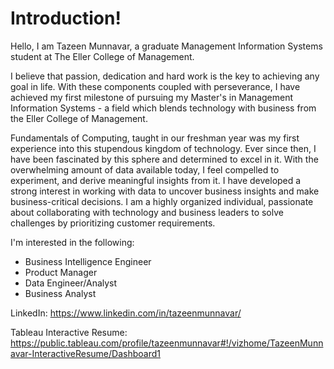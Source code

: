 # Introduction!

Hello, I am Tazeen Munnavar, a graduate Management Information Systems student at The Eller College of Management.

I believe that passion, dedication and hard work is the key to achieving any goal in life. With these components coupled with perseverance, I have achieved my first milestone of pursuing my Master's in Management Information Systems - a field which blends technology with business from the Eller College of Management.

Fundamentals of Computing, taught in our freshman year was my first experience into this stupendous kingdom of technology. Ever since then, I have been fascinated by this sphere and determined to excel in it. With the overwhelming amount of data available today, I feel compelled to experiment, and derive meaningful insights from it. I have developed a strong interest in working with data to uncover business insights and make business-critical decisions. I am a highly organized individual, passionate about collaborating with technology and business leaders to solve challenges by prioritizing customer requirements. 

I'm interested in the following:
- Business Intelligence Engineer
- Product Manager
- Data Engineer/Analyst
- Business Analyst

LinkedIn: https://www.linkedin.com/in/tazeenmunnavar/

Tableau Interactive Resume: https://public.tableau.com/profile/tazeenmunnavar#!/vizhome/TazeenMunnavar-InteractiveResume/Dashboard1


